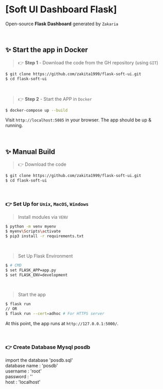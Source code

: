 # [Soft UI Dashboard Flask]

Open-source **Flask Dashboard** generated by `Zakaria`

<br />

## ✨ Start the app in Docker

> 👉 **Step 1** - Download the code from the GH repository (using `GIT`) 
```bash
$ git clone https://github.com/zakita1999/flask-soft-ui.git
$ cd flask-soft-ui
```

<br />

> 👉 **Step 2** - Start the APP in `Docker`
```bash
$ docker-compose up --build 
```

Visit `http://localhost:5085` in your browser. The app should be up & running.

<br />

## ✨ Manual Build

> 👉 Download the code 
```bash
$ git clone https://github.com/zakita1999/flask-soft-ui.git
$ cd flask-soft-ui
```

<br />

### 👉 Set Up for `Unix`, `MacOS`, `Windows`

> Install modules via `VENV`  
```bash
$ python -m venv myenv  
$ myenv\Scripts\activate
$ pip3 install -r requirements.txt
```
<br />

> Set Up Flask Environment
```bash
$ # CMD 
$ set FLASK_APP=app.py
$ set FLASK_ENV=development
```

<br />

> Start the app
```bash
$ flask run
// OR
$ flask run --cert=adhoc # For HTTPS server
```

At this point, the app runs at `http://127.0.0.1:5000/`. 

<br />

### 👉 Create Database Mysql posdb

import the database 'posdb.sql'
    <br> database name : 'posdb'
    <br> username : 'root'
    <br> password : ''
    <br> host : 'localhost'

